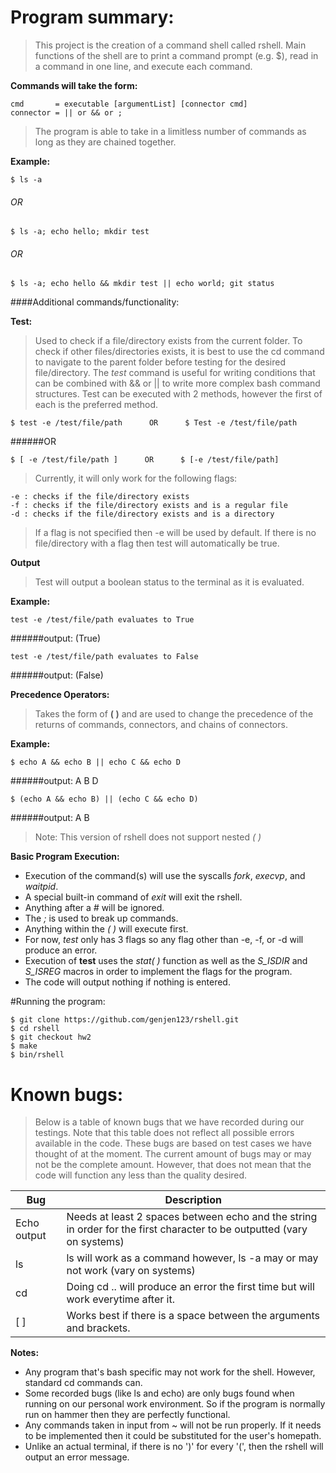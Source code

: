 # Program summary:
	
> This project is the creation of a command shell called rshell.
> Main functions of the shell are to print a command prompt (e.g. $), 
> read in a command in one line, and execute each command. 

**Commands will take the form:**

	cmd       = executable [argumentList] [connector cmd]
	connector = || or && or ;

> The program is able to take in a limitless number of commands as
> long as they are chained together. 

**Example:** 

	$ ls -a
			
###### OR
			
	$ ls -a; echo hello; mkdir test
			
###### OR
			
	$ ls -a; echo hello && mkdir test || echo world; git status

####Additional commands/functionality:

**Test:**

> Used to check if a file/directory exists from the current folder.
> To check if other files/directories exists, it is best to use the cd 
> command to navigate to the parent folder before testing for the desired
> file/directory. The *test* command is useful for writing conditions 
> that can be combined with && or || to write more complex bash command structures.
> Test can be executed with 2 methods, however the first of each is the preferred
> method.

	$ test -e /test/file/path      OR      $ Test -e /test/file/path

######OR
	
	$ [ -e /test/file/path ]      OR      $ [-e /test/file/path]

> Currently, it will only work for the following flags:

	-e : checks if the file/directory exists
	-f : checks if the file/directory exists and is a regular file
	-d : checks if the file/directory exists and is a directory

> If a flag is not specified then -e will be used by default. 
> If there is no file/directory with a flag then test will automatically be true.

**Output**
	
> Test will output a boolean status to the terminal as it is evaluated.

**Example:**

	test -e /test/file/path evaluates to True

######output: (True)

	test -e /test/file/path evaluates to False

######output: (False)

**Precedence Operators:**

> Takes the form of **( )** and are used to change the precedence of the returns of commands, connectors, and chains of connectors. 

**Example:**

	$ echo A && echo B || echo C && echo D

######output: A B D

	$ (echo A && echo B) || (echo C && echo D)

######output: A B

> Note: This version of rshell does not support nested *( )* 

**Basic Program Execution:**

- Execution of the command(s) will use the syscalls *fork*, *execvp*, and *waitpid*.
- A special built-in command of *exit* will exit the rshell. 
- Anything after a *#* will be ignored.
- The *;* is used to break up commands.
- Anything within the *( )* will execute first.
- For now, *test* only has 3 flags so any flag other than -e, -f, or -d will produce an error.  
- Execution of **test** uses the *stat( )* function as well as the *S_ISDIR* and *S_ISREG* macros in order to implement the flags for the program.
- The code will output nothing if nothing is entered. 

#Running the program:
	
	$ git clone https://github.com/genjen123/rshell.git
	$ cd rshell
	$ git checkout hw2
	$ make
	$ bin/rshell

# Known bugs:

> Below is a table of known bugs that we have recorded during our testings. 
> Note that this table does not reflect all possible errors available in the 
> code. These bugs are based on test cases we have thought of at the moment. 
> The current amount of bugs may or may not be the complete amount. However, 
> that does not mean that the code will function any less than the quality 
> desired. 

Bug | Description
--------------- | ---------------
Echo output | Needs at least 2 spaces between echo and the string in order for the first character to be outputted (vary on systems)
ls | ls will work as a command however, ls -a may or may not work (vary on systems)
cd | Doing cd .. will produce an error the first time but will work everytime after it.
[ ] | Works best if there is a space between the arguments and brackets.

**Notes:** 

- Any program that's bash specific may not work for the shell. However, standard cd commands can.
- Some recorded bugs (like ls and echo) are only bugs found when running on our personal work environment. So if the program is normally run on hammer then they are perfectly functional.
- Any commands taken in input from ~ will not be run properly. If it needs to be implemented then it could be substituted for the user's homepath. 
- Unlike an actual terminal, if there is no ')' for every '(', then the rshell will output an error message.
